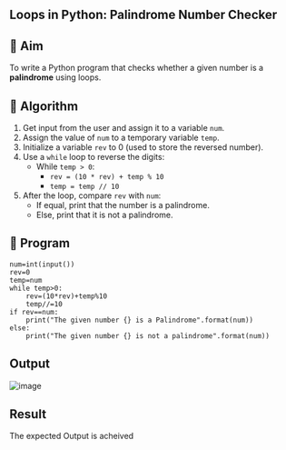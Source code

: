 ## Loops in Python: Palindrome Number Checker

## 🎯 Aim
To write a Python program that checks whether a given number is a **palindrome** using loops.

## 🧠 Algorithm
1. Get input from the user and assign it to a variable `num`.
2. Assign the value of `num` to a temporary variable `temp`.
3. Initialize a variable `rev` to 0 (used to store the reversed number).
4. Use a `while` loop to reverse the digits:
   - While `temp > 0`:
     - `rev = (10 * rev) + temp % 10`
     - `temp = temp // 10`
5. After the loop, compare `rev` with `num`:
   - If equal, print that the number is a palindrome.
   - Else, print that it is not a palindrome.

## 🧾 Program
```
num=int(input())
rev=0
temp=num
while temp>0:
    rev=(10*rev)+temp%10
    temp//=10
if rev==num:
    print("The given number {} is a Palindrome".format(num))
else:
    print("The given number {} is not a palindrome".format(num))
```
## Output
![image](https://github.com/user-attachments/assets/85e146d9-c2f7-4233-891a-85bfb9cafc36)

## Result
The expected Output is acheived
